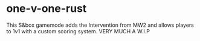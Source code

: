 # one-v-one-rust
 This S&box gamemode adds the Intervention from MW2 and allows players to 1v1 with a custom scoring system. VERY MUCH A W.I.P
